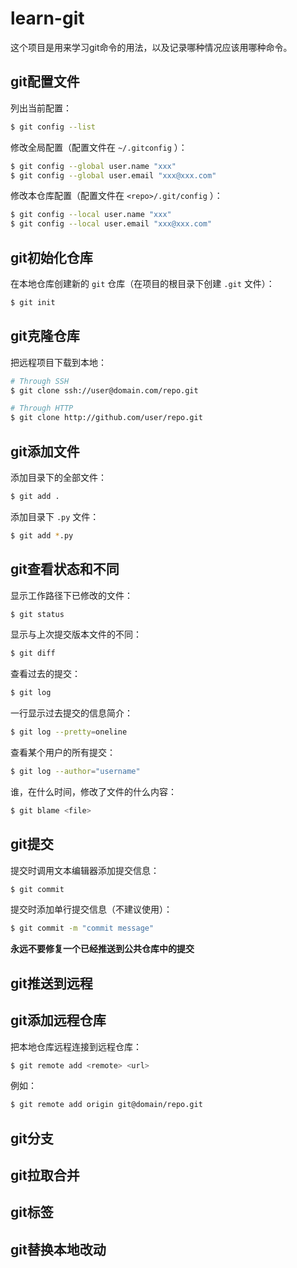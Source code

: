 # learn-git

这个项目是用来学习git命令的用法，以及记录哪种情况应该用哪种命令。



## git配置文件

列出当前配置：

```bash
$ git config --list
```

修改全局配置（配置文件在 `~/.gitconfig` ）：

```bash
$ git config --global user.name "xxx"
$ git config --global user.email "xxx@xxx.com"
```

修改本仓库配置（配置文件在 `<repo>/.git/config` ）：

```bash
$ git config --local user.name "xxx"
$ git config --local user.email "xxx@xxx.com"
```



## git初始化仓库

在本地仓库创建新的 `git` 仓库（在项目的根目录下创建 `.git` 文件）：

```bash
$ git init
```



## git克隆仓库

把远程项目下载到本地：

```bash
# Through SSH
$ git clone ssh://user@domain.com/repo.git

# Through HTTP
$ git clone http://github.com/user/repo.git
```



## git添加文件

添加目录下的全部文件：

```bash
$ git add .
```

添加目录下 `.py` 文件：

```bash
$ git add *.py
```



## git查看状态和不同

显示工作路径下已修改的文件：

```bash
$ git status
```

显示与上次提交版本文件的不同：

```bash
$ git diff
```

查看过去的提交：

```bash
$ git log
```

一行显示过去提交的信息简介：

```bash
$ git log --pretty=oneline
```

查看某个用户的所有提交：

```bash
$ git log --author="username"
```

谁，在什么时间，修改了文件的什么内容：

```bash
$ git blame <file>
```



## git提交

提交时调用文本编辑器添加提交信息：

```bash
$ git commit
```

提交时添加单行提交信息（不建议使用）：

```bash
$ git commit -m "commit message"
```



**永远不要修复一个已经推送到公共仓库中的提交** 



## git推送到远程



## git添加远程仓库

把本地仓库远程连接到远程仓库：

```bash
$ git remote add <remote> <url>
```

例如：

```bash
$ git remote add origin git@domain/repo.git
```



## git分支



## git拉取合并



## git标签



## git替换本地改动